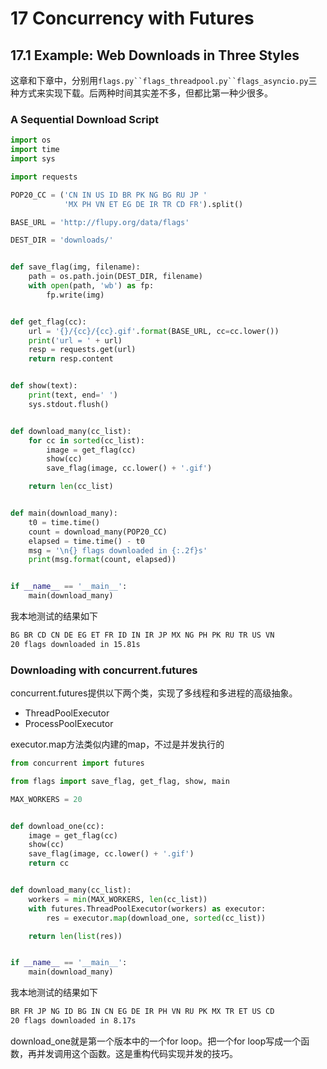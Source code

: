 # 17 Concurrency with Futures

## 17.1 Example: Web Downloads in Three Styles

这章和下章中，分别用`flags.py``flags_threadpool.py``flags_asyncio.py`三种方式来实现下载。后两种时间其实差不多，但都比第一种少很多。

### A Sequential Download Script

```python
import os
import time
import sys

import requests

POP20_CC = ('CN IN US ID BR PK NG BG RU JP '
            'MX PH VN ET EG DE IR TR CD FR').split()

BASE_URL = 'http://flupy.org/data/flags'

DEST_DIR = 'downloads/'


def save_flag(img, filename):
    path = os.path.join(DEST_DIR, filename)
    with open(path, 'wb') as fp:
        fp.write(img)


def get_flag(cc):
    url = '{}/{cc}/{cc}.gif'.format(BASE_URL, cc=cc.lower())
    print('url = ' + url)
    resp = requests.get(url)
    return resp.content


def show(text):
    print(text, end=' ')
    sys.stdout.flush()


def download_many(cc_list):
    for cc in sorted(cc_list):
        image = get_flag(cc)
        show(cc)
        save_flag(image, cc.lower() + '.gif')

    return len(cc_list)


def main(download_many):
    t0 = time.time()
    count = download_many(POP20_CC)
    elapsed = time.time() - t0
    msg = '\n{} flags downloaded in {:.2f}s'
    print(msg.format(count, elapsed))


if __name__ == '__main__':
    main(download_many)
```

我本地测试的结果如下

```bash
BG BR CD CN DE EG ET FR ID IN IR JP MX NG PH PK RU TR US VN
20 flags downloaded in 15.81s
```

### Downloading with concurrent.futures

concurrent.futures提供以下两个类，实现了多线程和多进程的高级抽象。

- ThreadPoolExecutor
- ProcessPoolExecutor

executor.map方法类似内建的map，不过是并发执行的

```python
from concurrent import futures

from flags import save_flag, get_flag, show, main

MAX_WORKERS = 20


def download_one(cc):
    image = get_flag(cc)
    show(cc)
    save_flag(image, cc.lower() + '.gif')
    return cc


def download_many(cc_list):
    workers = min(MAX_WORKERS, len(cc_list))
    with futures.ThreadPoolExecutor(workers) as executor:
        res = executor.map(download_one, sorted(cc_list))

    return len(list(res))


if __name__ == '__main__':
    main(download_many)
```

我本地测试的结果如下

```bash
BR FR JP NG ID BG IN CN EG DE IR PH VN RU PK MX TR ET US CD
20 flags downloaded in 8.17s
```

download_one就是第一个版本中的一个for loop。把一个for loop写成一个函数，再并发调用这个函数。这是重构代码实现并发的技巧。
